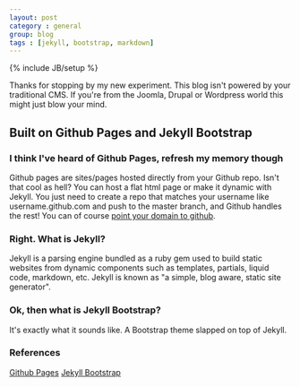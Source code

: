 ```yaml
---
layout: post
category : general
group: blog
tags : [jekyll, bootstrap, markdown]
---
```

{% include JB/setup %}

Thanks for stopping by my new experiment. This blog isn't powered by your traditional CMS. If you're from the Joomla, Drupal or Wordpress world this might just blow your mind.

## Built on Github Pages and Jekyll Bootstrap

### I think I've heard of Github Pages, refresh my memory though

Github pages are sites/pages hosted directly from your Github repo. Isn't that cool as hell? You can host a flat html page or make it dynamic with Jekyll. You just need to create a repo that matches your username like username.github.com and push to the master branch, and Github handles the rest! You can of course [point your domain to github](https://help.github.com/articles/setting-up-a-custom-domain-with-pages).

### Right. What is Jekyll?

Jekyll is a parsing engine bundled as a ruby gem used to build static websites from dynamic components such as templates, partials, liquid code, markdown, etc. Jekyll is known as "a simple, blog aware, static site generator".

### Ok, then what is Jekyll Bootstrap?

It's exactly what it sounds like. A Bootstrap theme slapped on top of Jekyll.

### References

[Github Pages](http://pages.github.com/)
[Jekyll Bootstrap](http://jekyllbootstrap.com/)
